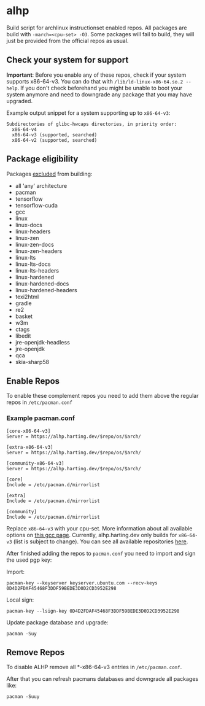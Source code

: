 # alhp

Build script for archlinux instructionset enabled repos. All packages are build with `-march=<cpu-set> -O3`. Some
packages will fail to build, they will just be provided from the official repos as usual.

## Check your system for support

**Important**: Before you enable any of these repos, check if your system supports x86-64-v3. You can do that
with `/lib/ld-linux-x86-64.so.2 --help`. If you don't check beforehand you might be unable to boot your system anymore
and need to downgrade any package that you may have upgraded.

Example output snippet for a system supporting up to `x86-64-v3`:

```
Subdirectories of glibc-hwcaps directories, in priority order:
  x86-64-v4
  x86-64-v3 (supported, searched)
  x86-64-v2 (supported, searched)
```

## Package eligibility

Packages [excluded](https://www.reddit.com/r/archlinux/comments/oflged/alhp_archlinux_recompiled_for_x8664v3_experimental/h4fkinu?utm_source=share&utm_medium=web2x&context=3)
from building:

- all 'any' architecture
- pacman
- tensorflow
- tensorflow-cuda
- gcc
- linux
- linux-docs
- linux-headers
- linux-zen
- linux-zen-docs
- linux-zen-headers
- linux-lts
- linux-lts-docs
- linux-lts-headers
- linux-hardened
- linux-hardened-docs
- linux-hardened-headers
- texi2html
- gradle
- re2
- basket
- w3m
- ctags
- libedit
- jre-openjdk-headless
- jre-openjdk
- qca
- skia-sharp58

## Enable Repos

To enable these complement repos you need to add them above the regular repos in `/etc/pacman.conf`

### Example pacman.conf

```editorconfig
[core-x86-64-v3]
Server = https://alhp.harting.dev/$repo/os/$arch/

[extra-x86-64-v3]
Server = https://alhp.harting.dev/$repo/os/$arch/

[community-x86-64-v3]
Server = https://alhp.harting.dev/$repo/os/$arch/

[core]
Include = /etc/pacman.d/mirrorlist

[extra]
Include = /etc/pacman.d/mirrorlist

[community]
Include = /etc/pacman.d/mirrorlist
```

Replace `x86-64-v3` with your cpu-set. More information about all available options on [this gcc page](https://gcc.gnu.org/onlinedocs/gcc/x86-Options.html).
Currently, alhp.harting.dev only builds for `x86-64-v3` (list is subject to change).
You can see all available repositories [here](https://alhp.harting.dev/). 

After finished adding the repos to `pacman.conf` you need to import and sign the used pgp key:

Import:
```
pacman-key --keyserver keyserver.ubuntu.com --recv-keys 0D4D2FDAF45468F3DDF59BEDE3D0D2CD3952E298
```

Local sign:

```
pacman-key --lsign-key 0D4D2FDAF45468F3DDF59BEDE3D0D2CD3952E298
```

Update package database and upgrade:

```
pacman -Suy
```

## Remove Repos

To disable ALHP remove all *-x86-64-v3 entries in `/etc/pacman.conf`.

After that you can refresh pacmans databases and downgrade all packages like:

```
pacman -Suuy
```

